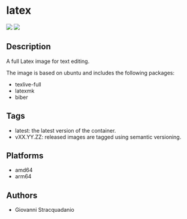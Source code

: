 # latex
![](https://img.shields.io/badge/current_version-2024.4.23-blue)
![](https://github.com/stracquadaniolab/docker-latex/workflows/build/badge.svg)

## Description

A full Latex image for text editing.

The image is based on ubuntu and includes the following packages:
- texlive-full
- latexmk
- biber
## Tags

- latest: the latest version of the container.
- vXX.YY.ZZ: released images are tagged using semantic versioning.
## Platforms

- amd64
- arm64

## Authors

- Giovanni Stracquadanio
